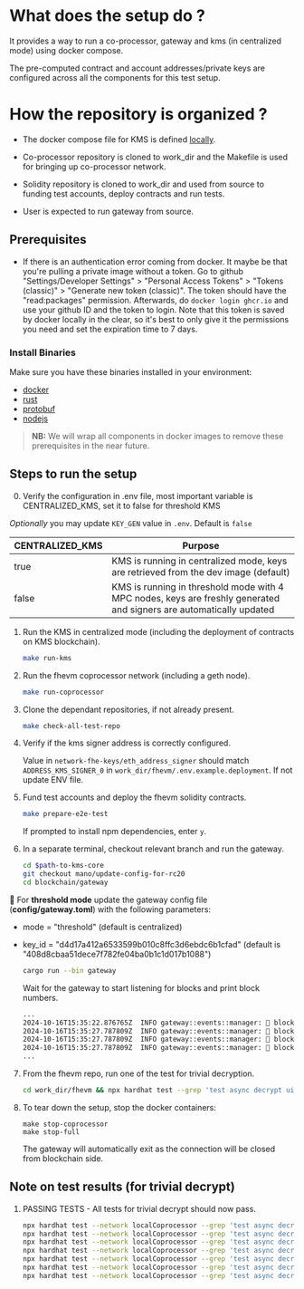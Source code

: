 # What does the setup do ?

It provides a way to run a co-processor, gateway and kms (in centralized mode)
using docker compose.

The pre-computed contract and account addresses/private keys are configured
across all the components for this test setup.

# How the repository is organized ?

- The docker compose file for KMS is defined
  [locally](./docker-compose/docker-compose-full.yml).

- Co-processor repository is cloned to work_dir and the Makefile is used for
  bringing up co-processor network.

- Solidity repository is cloned to work_dir and used from source to funding
  test accounts, deploy contracts and run tests.

- User is expected to run gateway from source.

## Prerequisites

- If there is an authentication error coming from docker.
  It maybe be that you're pulling a private image without a token.
  Go to github "Settings/Developer Settings" > "Personal Access Tokens" > "Tokens (classic)" > "Generate new token (classic)".
  The token should have the "read:packages" permission.
  Afterwards, do `docker login ghcr.io` and use your github ID and the token to login.
  Note that this token is saved by docker locally in the clear,
  so it's best to only give it the permissions you need and set the expiration time to 7 days.

### Install Binaries

Make sure you have these binaries installed in your environment:

* [docker](https://docs.docker.com/engine/install)
* [rust](https://www.rust-lang.org/tools/install)
* [protobuf](https://grpc.io/docs/protoc-installation)
* [nodejs](https://nodejs.org/en/download/package-manager)

> **NB:** We will wrap all components in docker images to remove these prerequisites in the near future.

## Steps to run the setup

0. Verify the configuration in .env file, most important variable is CENTRALIZED_KMS, set it to  false for threshold KMS

_Optionally_ you may update `KEY_GEN` value in `.env`. Default is `false`

| CENTRALIZED_KMS | Purpose |
| --- | --- |
| true    | KMS is running in centralized mode, keys are retrieved from the dev image (default) |
| false   | KMS is running in threshold mode with 4 MPC nodes, keys are freshly generated and signers are automatically updated |

1. Run the KMS in centralized mode (including the deployment of contracts on
   KMS blockchain).

    ```bash
    make run-kms
    ```

2. Run the fhevm coprocessor network (including a geth node).

    ```bash
    make run-coprocessor
    ```

3. Clone the dependant repositories, if not already present.

    ```bash
    make check-all-test-repo
    ```

4. Verify if the kms signer address is correctly configured.

   Value in `network-fhe-keys/eth_address_signer` should match
   `ADDRESS_KMS_SIGNER_0` in `work_dir/fhevm/.env.example.deployment`. If not
   update ENV file. 

5. Fund test accounts and deploy the fhevm solidity contracts.

    ```bash
    make prepare-e2e-test
    ```

    If prompted to install npm dependencies, enter `y`.

6. In a separate terminal, checkout relevant branch and run the gateway.


    ```bash
    cd $path-to-kms-core
    git checkout mano/update-config-for-rc20
    cd blockchain/gateway
    ```
  🚨 For **threshold mode** update the gateway config file (__config/gateway.toml__) with the following parameters:
  - mode = "threshold" (default is centralized)
  - key_id = "d4d17a412a6533599b010c8ffc3d6ebdc6b1cfad" (default is "408d8cbaa51dece7f782fe04ba0b1c1d017b1088")


    ```bash
    cargo run --bin gateway
    ```


    Wait for the gateway to start listening for blocks and print block numbers.

    ```bash
    ...
    2024-10-16T15:35:22.876765Z  INFO gateway::events::manager: 🧱 block number: 10
    2024-10-16T15:35:27.787809Z  INFO gateway::events::manager: 🧱 block number: 11
    2024-10-16T15:35:27.787809Z  INFO gateway::events::manager: 🧱 block number: 12
    2024-10-16T15:35:27.787809Z  INFO gateway::events::manager: 🧱 block number: 13
    ...
    ```

7. From the fhevm repo, run one of the test for trivial decryption.

    ```bash
    cd work_dir/fhevm && npx hardhat test --grep 'test async decrypt uint32$'
    ```

8. To tear down the setup, stop the docker containers:

    ```
    make stop-coprocessor
    make stop-full
    ```

    The gateway will automatically exit as the connection will be closed from blockchain side.

## Note on test results (for trivial decrypt)

1. PASSING TESTS - All tests for trivial decrypt should now pass.

    ```bash
    npx hardhat test --network localCoprocessor --grep 'test async decrypt bool$'
    npx hardhat test --network localCoprocessor --grep 'test async decrypt uint4$'
    npx hardhat test --network localCoprocessor --grep 'test async decrypt uint8$'
    npx hardhat test --network localCoprocessor --grep 'test async decrypt uint16$'
    npx hardhat test --network localCoprocessor --grep 'test async decrypt uint32$'
    npx hardhat test --network localCoprocessor --grep 'test async decrypt uint64$'
    npx hardhat test --network localCoprocessor --grep 'test async decrypt address$'
    ```
